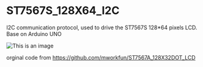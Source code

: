 # ST7567S_128X64_I2C
I2C communication protocol, used to drive the ST7567S 128*64 pixels LCD. 
Base on Arduino UNO

![This is an image](/luetee/ST7567S_128X64_I2C/tree/main/doc/128X64_I2C_ST7567S_back.png)
<img src="/luetee/ST7567S_128X64_I2C/raw/main/doc/128X64_I2C_ST7567S_back.png" alt="" style="max-width: 100%;">



orginal code from  https://github.com/mworkfun/ST7567A_128X32DOT_LCD
